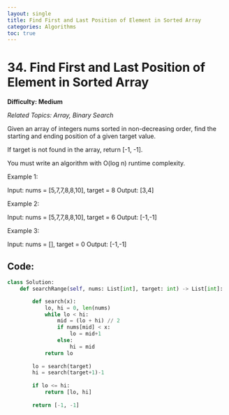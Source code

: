```yaml
---
layout: single
title: Find First and Last Position of Element in Sorted Array
categories: Algorithms
toc: true
---
```


# 34. Find First and Last Position of Element in Sorted Array

**Difficulty: Medium**

*Related Topics: Array, Binary Search*

Given an array of integers nums sorted in non-decreasing order, find the starting and ending position of a given target value.

If target is not found in the array, return [-1, -1].

You must write an algorithm with O(log n) runtime complexity.

Example 1:

Input: nums = [5,7,7,8,8,10], target = 8
Output: [3,4]

Example 2:

Input: nums = [5,7,7,8,8,10], target = 6
Output: [-1,-1]

Example 3:

Input: nums = [], target = 0
Output: [-1,-1]

## Code:
```python
class Solution:
    def searchRange(self, nums: List[int], target: int) -> List[int]:

        def search(x):
            lo, hi = 0, len(nums)           
            while lo < hi:
                mid = (lo + hi) // 2
                if nums[mid] < x:
                    lo = mid+1
                else:
                    hi = mid                    
            return lo
        
        lo = search(target)
        hi = search(target+1)-1
        
        if lo <= hi:
            return [lo, hi]
                
        return [-1, -1]
```        